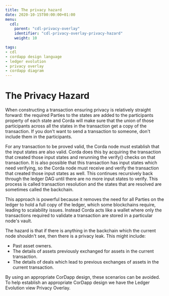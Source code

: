 ```yaml
---
title: The privacy hazard
date: 2020-10-15T00:00:00+01:00
menu:
  cdl:
    parent: "cdl-privacy-overlay"
    identifier: "cdl-privacy-overlay-privacy-hazard"
    weight: 10

tags:
- cdl
- cordapp design language
- ledger evolution
- privacy overlay
- cordapp diagram
---
```


# The Privacy Hazard

When constructing a transaction ensuring privacy is relatively straight forward: the required Parties to the states are added to the participants property of each state and Corda will make sure that the union of those participants across all the states in the transaction get a copy of the transaction. If you don't want to send a transaction to someone, don't include them in the participants.

For any transaction to be proved valid, the Corda node must establish that the input states are also valid. Corda does this by acquiring the transaction that created those input states and rerunning the verify() checks on that transaction. It is also possible that this transaction has input states which need verifying, so the Corda node must receive and verify the transaction that created those input states as well. This continues recursively back through the ledger DAG until there are no more input states to verify. This process is called transaction resolution and the states that are resolved are sometimes called the backchain.

This approach is powerful because it removes the need for all Parties on the ledger to hold a full copy of the ledger, which some blockchains require, leading to scalability issues. Instead Corda acts like a wallet where only the transactions required to validate a transaction are stored in a particular node's vault.

The hazard is that if there is anything in the backchain which the current node shouldn't see, then there is a privacy leak. This might include:

* Past asset owners.
* The details of assets previously exchanged for assets in the current transaction.
* The details of deals which lead to previous exchanges of assets in the current transaction.

By using an appropriate CorDapp design, these scenarios can be avoided. To help establish an appropriate CorDapp design we have the Ledger Evolution view Privacy Overlay.
